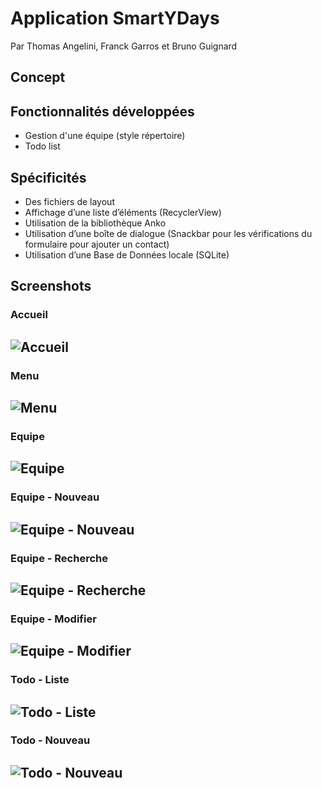 # Application SmartYDays
Par Thomas Angelini, Franck Garros et Bruno Guignard

## Concept

## Fonctionnalités développées
* Gestion d'une équipe (style répertoire)
* Todo list 

## Spécificités
* Des fichiers de layout
* Affichage d’une liste d’éléments (RecyclerView)
* Utilisation de la bibliothèque Anko
* Utilisation d’une boîte de dialogue (Snackbar pour les vérifications du formulaire pour ajouter un contact)
* Utilisation d’une Base de Données locale (SQLite)

## Screenshots
### Accueil
![Accueil](./projectImages/1.png)
-----------------
### Menu
![Menu](./projectImages/2.png)
-----------------
### Equipe
![Equipe](./projectImages/3.png)
-----------------
### Equipe - Nouveau
![Equipe - Nouveau](./projectImages/4.png)
-----------------
### Equipe - Recherche
![Equipe - Recherche](./projectImages/5.png)
-----------------
### Equipe - Modifier
![Equipe - Modifier](./projectImages/6.png)
-----------------
### Todo - Liste
![Todo - Liste](./projectImages/7.png)
-----------------
### Todo - Nouveau
![Todo - Nouveau](./projectImages/8.png)
-----------------